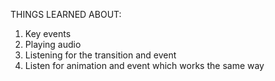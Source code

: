  THINGS LEARNED ABOUT:
1. Key events
2. Playing audio
3. Listening for the transition and event
4. Listen for animation and event which works the same way
 